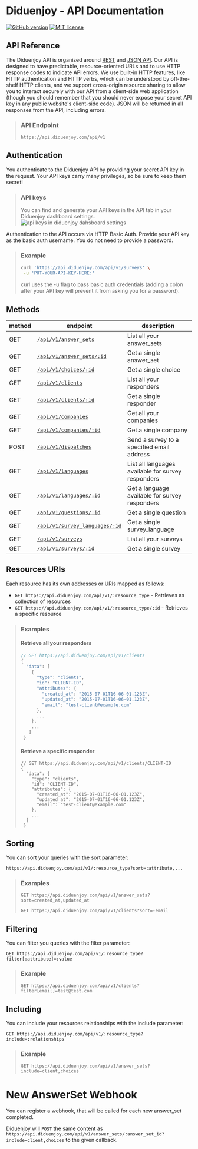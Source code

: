 # Diduenjoy - API Documentation

[![GitHub version](https://badge.fury.io/gh/Diduenjoy%2Fapi-documentation.svg)](README.md)
[![MIT license](http://img.shields.io/badge/license-MIT-blue.svg)](LICENSE)

## API Reference

The Diduenjoy API is organized around [REST](https://en.wikipedia.org/wiki/Representational_state_transfer) and [JSON API](http://jsonapi.org/).
Our API is designed to have predictable, resource-oriented URLs and to use HTTP response codes to indicate API errors. We use built-in HTTP features, like HTTP authentication and HTTP verbs, which can be understood by off-the-shelf HTTP clients, and we support cross-origin resource sharing to allow you to interact securely with our API from a client-side web application (though you should remember that you should never expose your secret API key in any public website's client-side code). JSON will be returned in all responses from the API, including errors.

> ### API Endpoint
> 
> ``` https://api.diduenjoy.com/api/v1 ```

## Authentication

You authenticate to the Diduenjoy API by providing your secret API key in the request.
Your API keys carry many privileges, so be sure to keep them secret!

> ### API keys
> 
> You can find and generate your API keys in the API tab in your Diduenjoy dashboard settings.
> ![api keys in diduenjoy dahsboard settings](https://f.diduenjoy.com/api-key-screenshot.png)

Authentication to the API occurs via HTTP Basic Auth. Provide your API key as the basic auth username. You do not need to provide a password.

> ### Example
> 
> ```bash
> curl 'https://api.diduenjoy.com/api/v1/surveys' \
>  -u 'PUT-YOUR-API-KEY-HERE:'
>  ```
> 
> curl uses the -u flag to pass basic auth credentials (adding a colon after your API key will prevent it from asking you for a password).

## Methods

method | endpoint | description
------ | -------- | -----------
GET  | [`/api/v1/answer_sets`](methods/GET%20answer_sets%20collection.md) | List all your answer_sets
GET  | [`/api/v1/answer_sets/:id`](methods/GET%20answer_sets%20resource.md) | Get a single answer_set
GET | [`/api/v1/choices/:id`](methods/GET%20choices%20resource.md) | Get a single choice
GET | [`/api/v1/clients`](methods/GET%20clients%20collection.md) | List all your responders
GET | [`/api/v1/clients/:id`](methods/GET%20clients%20resource.md) | Get a single responder
GET | [`/api/v1/companies`](methods/GET%20companies%20collection.md) | Get all your companies
GET | [`/api/v1/companies/:id`](methods/GET%20companies%20resource.md) | Get a single company
POST | [`/api/v1/dispatches`](methods/POST%20dispatches%20resource.md) | Send a survey to a specified email address
GET | [`/api/v1/languages`](methods/GET%20languages%20collection.md) | List all languages available for survey responders
GET | [`/api/v1/languages/:id`](methods/GET%20languages%20resource.md) | Get a language available for survey responders
GET | [`/api/v1/questions/:id`](methods/GET%20questions%20resource.md) | Get a single question
GET | [`/api/v1/survey_languages/:id`](methods/GET%20survey_languages%20resource.md) | Get a single survey_language
GET | [`/api/v1/surveys`](methods/GET%20surveys%20collection.md) | List all your surveys
GET | [`/api/v1/surveys/:id`](methods/GET%20surveys%20resource.md) | Get a single survey

## Resources URIs

Each resource has its own addresses or URIs mapped as follows:
- `GET https://api.diduenjoy.com/api/v1/:resource_type` - Retrieves as collection of resources
- `GET https://api.diduenjoy.com/api/v1/:resource_type/:id` - Retrieves a specific resource


> ### Examples
> 
> #### Retrieve all your responders
> 
> ```javascript
> // GET https://api.diduenjoy.com/api/v1/clients
> {
>   "data": [
>     {
>       "type": "clients",
>       "id": "CLIENT-ID",
>       "attributes": {
>         "created_at": "2015-07-01T16-06-01.123Z",
>         "updated_at": "2015-07-01T16-06-01.123Z",
>         "email": "test-client@example.com"
>       },
>       ...
>     },
>     ...
>    ]
>  }
>  ```
> 
> #### Retrieve a specific responder
> 
> ```javscript
> // GET https://api.diduenjoy.com/api/v1/clients/CLIENT-ID
> {
>   "data": {
>     "type": "clients",
>     "id": "CLIENT-ID",
>     "attributes": {
>       "created_at": "2015-07-01T16-06-01.123Z",
>       "updated_at": "2015-07-01T16-06-01.123Z",
>       "email": "test-client@example.com"
>     },
>     ...
>   }
>  }
> ```

## Sorting

You can sort your queries with the sort parameter:

```
https://api.diduenjoy.com/api/v1/:resource_type?sort=:attribute,...
```

> ### Examples
> 
> `GET https://api.diduenjoy.com/api/v1/answer_sets?sort=created_at,updated_at`
> 
> `GET https://api.diduenjoy.com/api/v1/clients?sort=-email`

## Filtering

You can filter you queries with the filter parameter:

```
GET https://api.diduenjoy.com/api/v1/:resource_type?filter[:attribute]=:value
```

> ### Example
> 
> `GET https://api.diduenjoy.com/api/v1/clients?filter[email]=test@test.com`

## Including

You can include your resources relationships with the include parameter:

```
GET https://api.diduenjoy.com/api/v1/:resource_type?include=:relationships
```

> ### Example
> 
> `GET https://api.diduenjoy.com/api/v1/answer_sets?include=client,choices`

# New AnswerSet Webhook

You can register a webhook, that will be called for each new answer_set completed.

Diduenjoy will `POST` the same content as `https://api.diduenjoy.com/api/v1/answer_sets/:answer_set_id?include=client,choices` to the given callback.
